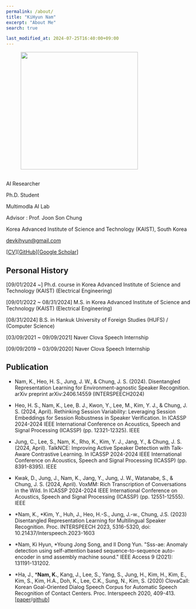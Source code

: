 ```yaml
---
permalink: /about/
title: "KiHyun Nam"
excerpt: "About Me"
search: true

last_modified_at: 2024-07-25T16:40:00+09:00
---
```


<figure class="align-left" style="margin-bottom:30px; margin-top:0px;">
  <img src="{{ site.url }}{{ site.baseurl }}/assets/images/KiHyun%20Nam.png" alt="" 
       style="margin-bottom: 0px; heigth: 320px; width: 320px;">
</figure> 



AI Researcher

Ph.D. Student

Multimodla AI Lab

Advisor : Prof. Joon Son Chung

Korea Advanced Institute of Science and Technology (KAIST), South Korea


[devkihyun@gmail.com](mailto:devkihyun@gmail.com)

[[CV](https://github.com/DevKiHyun/devkihyun.github.io/raw/master/assets/docs/KiHyun_CV_201130.pdf)][[GitHub](https://github.com/devkihyun)][[Google Scholar](https://scholar.google.com/citations?user=aSWMxhYAAAAJ&hl=en&oi=sra)]

## Personal History
[09/01/2024 ~] Ph.d. course in Korea Advanced Institute of Science and Technology (KAIST) (Electrical Engineering)

[09/01/2022 ~ 08/31/2024] M.S. in Korea Advanced Institute of Science and Technology (KAIST) (Electrical Engineering)

[08/31/2024] B.S. in Hankuk University of Foreign Studies (HUFS) / (Computer Science)

[03/09/2021 ~ 09/09/2021] Naver Clova Speech Internship

[09/09/2019 ~ 03/09/2020] Naver Clova Speech Internship



## Publication

- Nam, K., Heo, H. S., Jung, J. W., & Chung, J. S. (2024). Disentangled Representation Learning for Environment-agnostic Speaker Recognition. arXiv preprint arXiv:2406.14559 (INTERSPEECH2024)

- Heo, H. S., Nam, K., Lee, B. J., Kwon, Y., Lee, M., Kim, Y. J., & Chung, J. S. (2024, April). Rethinking Session Variability: Leveraging Session Embeddings for Session Robustness in Speaker Verification. In ICASSP 2024-2024 IEEE International Conference on Acoustics, Speech and Signal Processing (ICASSP) (pp. 12321-12325). IEEE

- Jung, C., Lee, S., Nam, K., Rho, K., Kim, Y. J., Jang, Y., & Chung, J. S. (2024, April). TalkNCE: Improving Active Speaker Detection with Talk-Aware Contrastive Learning. In ICASSP 2024-2024 IEEE International Conference on Acoustics, Speech and Signal Processing (ICASSP) (pp. 8391-8395). IEEE

- Kwak, D., Jung, J., Nam, K., Jang, Y., Jung, J. W., Watanabe, S., & Chung, J. S. (2024, April). VoxMM: Rich Transcription of Conversations in the Wild. In ICASSP 2024-2024 IEEE International Conference on Acoustics, Speech and Signal Processing (ICASSP) (pp. 12551-12555). IEEE

- *Nam, K., *Kim, Y., Huh, J., Heo, H.-S., Jung, J.-w., Chung, J.S. (2023) Disentangled Representation Learning for Multilingual Speaker Recognition. Proc. INTERSPEECH 2023, 5316-5320, doi: 10.21437/Interspeech.2023-1603

- *Nam, Ki Hyun, *Young Jong Song, and Il Dong Yun. "Sss-ae: Anomaly detection using self-attention based sequence-to-sequence auto-encoder in smd assembly machine sound." IEEE Access 9 (2021): 131191-131202.

- *Ha, J., ***Nam, K.**, Kang, J., Lee, S., Yang, S., Jung, H., Kim, H., Kim, E., Kim, S., Kim, H.A., Doh, K., Lee, C.K., Sung, N., Kim, S. (2020) ClovaCall: Korean Goal-Oriented Dialog Speech Corpus for Automatic Speech Recognition of Contact Centers. Proc. Interspeech 2020, 409-413.[[paper](https://arxiv.org/abs/2004.09367)/[github](https://github.com/clovaai/ClovaCall)]
